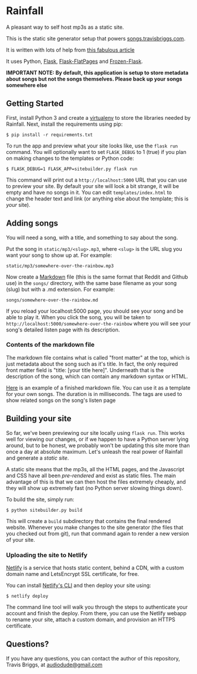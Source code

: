 # Rainfall

A pleasant way to self host mp3s as a static site.

This is the static site generator setup that powers [songs.travisbriggs.com](https://songs.travisbriggs.com).

It is written with lots of help from
[this fabulous article](https://nicolas.perriault.net/code/2012/dead-easy-yet-powerful-static-website-generator-with-flask/)

It uses Python, [Flask](http://flask.pocoo.org/), [Flask-FlatPages](https://pythonhosted.org/Flask-FlatPages/) and
[Frozen-Flask](https://pythonhosted.org/Frozen-Flask/).

**IMPORTANT NOTE: By default, this application is setup to store metadata about songs but not the songs themselves. Please back up your songs somewhere else**

## Getting Started

First, install Python 3 and create a [virtualenv](https://virtualenv.pypa.io/en/latest/) to store the libraries needed by Rainfall. Next, install the requirements using pip:

`$ pip install -r requirements.txt`

To run the app and preview what your site looks like, use the `flask run` command. You will optionally want to set `FLASK_DEBUG` to 1 (true) if you plan on making changes to the templates or Python code:

`$ FLASK_DEBUG=1 FLASK_APP=sitebuilder.py flask run`

This command will print out a `http://localhost:5000` URL that you can use to preview your site. By default your site will look a bit strange, it will be empty and have no songs in it. You can edit `templates/index.html` to change the header text and link (or anything else about the template; this is _your_ site).

## Adding songs

You will need a song, with a title, and something to say about the song.

Put the song in `static/mp3/<slug>.mp3`, where `<slug>` is the URL slug you want your song to show up at. For example:

`static/mp3/somewhere-over-the-rainbow.mp3`

Now create a [Markdown](https://en.wikipedia.org/wiki/Markdown) file (this is the same format that Reddit and Github use) in the `songs/` directory, with the same base filename as your song (slug) but with a .md extension. For example:

`songs/somewhere-over-the-rainbow.md`

If you reload your localhost:5000 page, you should see your song and be able to play it. When you click the song, you will be taken to `http://localhost:5000/somewhere-over-the-rainbow` where you will see your song's detailed listen page with its description.

### Contents of the markdown file

The markdown file contains what is called "front matter" at the top, which is just metadata about the song such as it's title. In fact, the only required front matter field is "title: [your title here]". Underneath that is the description of the song, which can contain any markdown syntax or HTML.

[Here](https://raw.githubusercontent.com/audiodude/songs.travisbriggs.com/master/songs/bit-bop-three-1.md) is an example of a finished markdown file. You can use it as a template for your own songs. The duration is in milliseconds. The tags are used to show related songs on the song's listen page

## Building your site

So far, we've been previewing our site locally using `flask run`. This works well for viewing our changes, or if we happen to have a Python server lying around, but to be honest, we probably won't be updating this site more than once a day at absolute maximum. Let's unleash the real power of Rainfall and generate a _static site_.

A static site means that the mp3s, all the HTML pages, and the Javascript and CSS have all been _pre-rendered_ and exist as static files. The main advantage of this is that we can then host the files extremely cheaply, and they will show up extremely fast (no Python server slowing things down).

To build the site, simply run:

`$ python sitebuilder.py build`

This will create a `build` subdirectory that contains the final rendered website. Whenever you make changes to the site generator (the files that you checked out from git), run that command again to render a new version of your site.

### Uploading the site to Netlify

[Netlify](https://www.netlify.com/) is a service that hosts static content, behind a CDN, with a custom domain name and LetsEncrypt SSL certificate, for free.

You can install [Netlify's CLI](https://www.netlify.com/docs/cli/) and then deploy your site using:

`$ netlify deploy`

The command line tool will walk you through the steps to authenticate your account and finish the deploy. From there, you can use the Netlify webapp to rename your site, attach a custom domain, and provision an HTTPS certificate.

## Questions?

If you have any questions, you can contact the author of this repository, Travis Briggs, at audiodude@gmail.com
